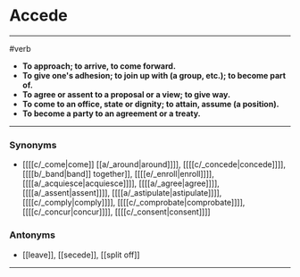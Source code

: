 # Accede
---
#verb
- **To approach; to arrive, to come forward.**
- **To give one's adhesion; to join up with (a group, etc.); to become part of.**
- **To agree or assent to a proposal or a view; to give way.**
- **To come to an office, state or dignity; to attain, assume (a position).**
- **To become a party to an agreement or a treaty.**
---
### Synonyms
- [[[[c/_come|come]] [[a/_around|around]]]], [[[[c/_concede|concede]]]], [[[[b/_band|band]] together]], [[[[e/_enroll|enroll]]]], [[[[a/_acquiesce|acquiesce]]]], [[[[a/_agree|agree]]]], [[[[a/_assent|assent]]]], [[[[a/_astipulate|astipulate]]]], [[[[c/_comply|comply]]]], [[[[c/_comprobate|comprobate]]]], [[[[c/_concur|concur]]]], [[[[c/_consent|consent]]]]
### Antonyms
- [[leave]], [[secede]], [[split off]]
---
